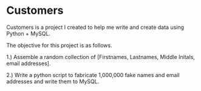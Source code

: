 # Customers

<p>Customers is a project I created to help me write and create data using Python + MySQL.

The objective for this project is as follows.

1.) Assemble a random collection of [Firstnames, Lastnames, Middle Initals, email addresses].

2.) Write a python script to fabricate 1,000,000 fake names and email addresses and write them to MySQL.
</p>